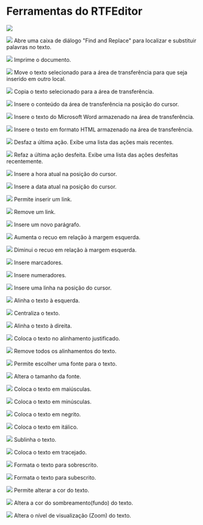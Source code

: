 # Ferramentas do RTFEditor

![](http://www.gvinci.com.br/manual/tools-rtf.png)

![](http://www.gvinci.com.br/manual/rtfvisual.png) Abre uma caixa de diálogo "Find and Replace" para localizar e substituir palavras no texto.

![](http://www.gvinci.com.br/manual/rtf-print.png) Imprime o documento.

![](http://www.gvinci.com.br/manual/rtfcut.png) Move o texto selecionado para a área de transferência para que seja inserido em outro local.

![](http://www.gvinci.com.br/manual/rtfcopy.png) Copia o texto selecionado para a área de transferência.

![](http://www.gvinci.com.br/manual/rtfpaste.png) Insere o conteúdo da área de transferência na posição do cursor.

![](http://www.gvinci.com.br/manual/rtfpaste2.png) Insere o texto do Microsoft Word armazenado na área de transferência.

![](http://www.gvinci.com.br/manual/pastehtml.png) Insere o texto em formato HTML armazenado na área de transferência.

![](http://www.gvinci.com.br/manual/undortf.png) Desfaz a última ação. Exibe uma lista das ações mais recentes.

![](http://www.gvinci.com.br/manual/redortf.png) Refaz a última ação desfeita. Exibe uma lista das ações desfeitas recentemente.

![](http://www.gvinci.com.br/manual/rtftime.png) Insere a hora atual na posição do cursor.

![](http://www.gvinci.com.br/manual/rtfdate.png) Insere a data atual na posição do cursor.

![](http://www.gvinci.com.br/manual/hyperlinkrtf.png) Permite inserir um link.

![](http://www.gvinci.com.br/manual/hyperlink2rtf.png) Remove um link.

![](http://www.gvinci.com.br/manual/rtfparag.png) Insere um novo parágrafo.

![](http://www.gvinci.com.br/manual/rtfalinha1.png) Aumenta o recuo em relação à margem esquerda.

![](http://www.gvinci.com.br/manual/outdent.png) Diminui o recuo em relação à margem esquerda.

![](http://www.gvinci.com.br/manual/bullets.png) Insere marcadores.

![](http://www.gvinci.com.br/manual/numbers.png) Insere numeradores.

![](http://www.gvinci.com.br/manual/horiz-rule.png) Insere uma linha na posição do cursor.

![](http://www.gvinci.com.br/manual/leftalign.png) Alinha o texto à esquerda.

![](http://www.gvinci.com.br/manual/center.png) Centraliza o texto.

![](http://www.gvinci.com.br/manual/rightalign.png) Alinha o texto à direita.

![](http://www.gvinci.com.br/manual/justify.png) Coloca o texto no alinhamento justificado.

![](http://www.gvinci.com.br/manual/noalign.png) Remove todos os alinhamentos do texto.

![](http://www.gvinci.com.br/manual/font.png) Permite escolher uma fonte para o texto.

![](http://www.gvinci.com.br/manual/sizef.png) Altera o tamanho da fonte.

![](http://www.gvinci.com.br/manual/uppercase.png) Coloca o texto em maiúsculas.

![](http://www.gvinci.com.br/manual/lowerc.png) Coloca o texto em minúsculas.

![](http://www.gvinci.com.br/manual/bold-rtf.png) Coloca o texto em negrito.

![](http://www.gvinci.com.br/manual/italicrtf.png) Coloca o texto em itálico.

![](http://www.gvinci.com.br/manual/underline.png) Sublinha o texto.

![](http://www.gvinci.com.br/manual/tracejado.png) Coloca o texto em tracejado.

![](http://www.gvinci.com.br/manual/sobrescrito.png) Formata o texto para sobrescrito.

![](http://www.gvinci.com.br/manual/sobescrto.png) Formata o texto para subescrito.

![](http://www.gvinci.com.br/manual/corfont.png) Permite alterar a cor do texto.

![](http://www.gvinci.com.br/manual/corfill.png) Altera a cor do sombreamento\(fundo\) do texto.

![](http://www.gvinci.com.br/manual/zoomrtf.png) Altera o nível de visualização \(Zoom\) do texto.

